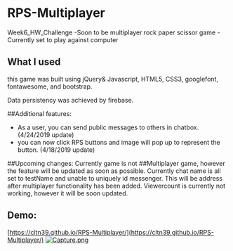 # RPS-Multiplayer
Week6_HW_Challenge
-Soon to be multiplayer rock paper scissor game
-Currently set to play against computer
## What I used

this game was built using jQuery& Javascript, HTML5, CSS3, googlefont, fontawesome, and bootstrap.

Data persistency was achieved by firebase.

##Additional features:

- As a user, you can send public messages to others in chatbox. (4/24/2019 update)
- you can now click RPS buttons and image will pop up to represent the button. (4/18/2019 update)

##Upcoming changes:
 Currently game is not ##Multiplayer game, however the feature will be updated as soon as possible.
 Currently chat name is all set to testName and unable to uniquely id messenger. This will be address after multiplayer functionality has been added.
 Viewercount is currently not working, however it will be soon updated.

## Demo:
[https://cltn39.github.io/RPS-Multiplayer/](https://cltn39.github.io/RPS-Multiplayer/)
[![Capture.png](https://i.postimg.cc/BvZBdQFH/Capture.png)](https://cltn39.github.io/RPS-Multiplayer/)
